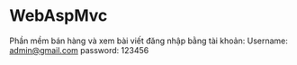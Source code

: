 # WebAspMvc
Phần mềm bán hàng và xem bài viết
đăng nhập bằng tài khoản:
Username: admin@gmail.com
password: 123456
